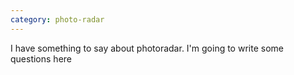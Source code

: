```yaml
---
category: photo-radar
---
```


I have something to say about photoradar. I'm going to write some questions here